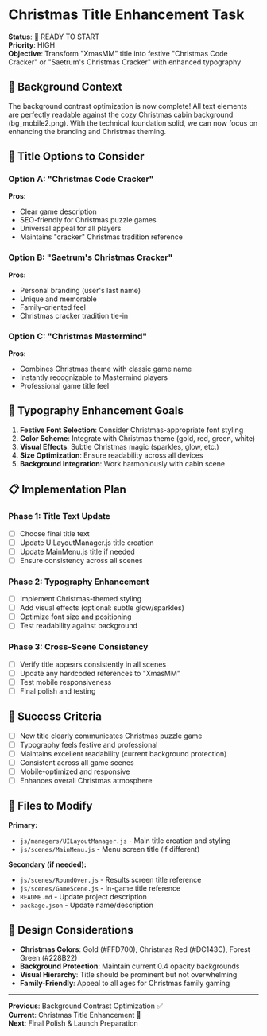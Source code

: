 # Christmas Title Enhancement Task

**Status**: 🚀 READY TO START  
**Priority**: HIGH  
**Objective**: Transform "XmasMM" title into festive "Christmas Code Cracker" or "Saetrum's Christmas Cracker" with enhanced typography

## 🎯 Background Context

The background contrast optimization is now complete! All text elements are perfectly readable against the cozy Christmas cabin background (bg_mobile2.png). With the technical foundation solid, we can now focus on enhancing the branding and Christmas theming.

## 🎄 Title Options to Consider

### Option A: "Christmas Code Cracker"
**Pros:**
- Clear game description
- SEO-friendly for Christmas puzzle games
- Universal appeal for all players
- Maintains "cracker" Christmas tradition reference

### Option B: "Saetrum's Christmas Cracker" 
**Pros:**
- Personal branding (user's last name)
- Unique and memorable
- Family-oriented feel
- Christmas cracker tradition tie-in

### Option C: "Christmas Mastermind"
**Pros:**
- Combines Christmas theme with classic game name
- Instantly recognizable to Mastermind players
- Professional game title feel

## 🎨 Typography Enhancement Goals

1. **Festive Font Selection**: Consider Christmas-appropriate font styling
2. **Color Scheme**: Integrate with Christmas theme (gold, red, green, white)
3. **Visual Effects**: Subtle Christmas magic (sparkles, glow, etc.)
4. **Size Optimization**: Ensure readability across all devices
5. **Background Integration**: Work harmoniously with cabin scene

## 📋 Implementation Plan

### Phase 1: Title Text Update
- [ ] Choose final title text
- [ ] Update UILayoutManager.js title creation
- [ ] Update MainMenu.js title if needed
- [ ] Ensure consistency across all scenes

### Phase 2: Typography Enhancement
- [ ] Implement Christmas-themed styling
- [ ] Add visual effects (optional: subtle glow/sparkles)
- [ ] Optimize font size and positioning
- [ ] Test readability against background

### Phase 3: Cross-Scene Consistency
- [ ] Verify title appears consistently in all scenes
- [ ] Update any hardcoded references to "XmasMM"
- [ ] Test mobile responsiveness
- [ ] Final polish and testing

## 🎯 Success Criteria

- [ ] New title clearly communicates Christmas puzzle game
- [ ] Typography feels festive and professional
- [ ] Maintains excellent readability (current background protection)
- [ ] Consistent across all game scenes
- [ ] Mobile-optimized and responsive
- [ ] Enhances overall Christmas atmosphere

## 🔧 Files to Modify

**Primary:**
- `js/managers/UILayoutManager.js` - Main title creation and styling
- `js/scenes/MainMenu.js` - Menu screen title (if different)

**Secondary (if needed):**
- `js/scenes/RoundOver.js` - Results screen title reference
- `js/scenes/GameScene.js` - In-game title reference
- `README.md` - Update project description
- `package.json` - Update name/description

## 🎅 Design Considerations

- **Christmas Colors**: Gold (#FFD700), Christmas Red (#DC143C), Forest Green (#228B22)
- **Background Protection**: Maintain current 0.4 opacity backgrounds
- **Visual Hierarchy**: Title should be prominent but not overwhelming
- **Family-Friendly**: Appeal to all ages for Christmas family gaming

---

**Previous**: Background Contrast Optimization ✅  
**Current**: Christmas Title Enhancement 🚀  
**Next**: Final Polish & Launch Preparation

